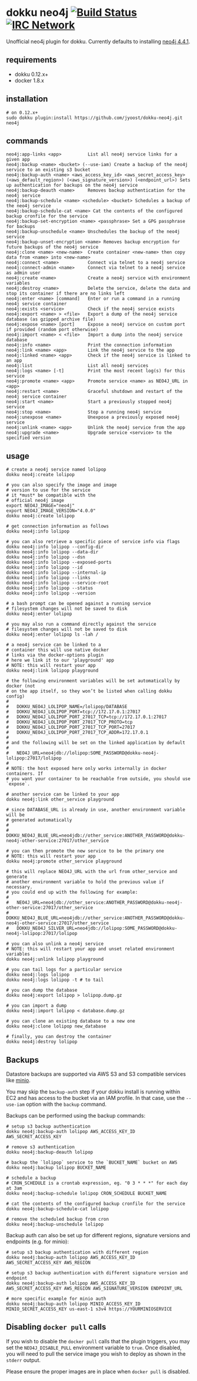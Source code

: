 # dokku neo4j [![Build Status](https://img.shields.io/travis/nampdn/dokku-neo4j.svg?branch=master "Build Status")](https://travis-ci.org/nampdn/dokku-neo4j) [![IRC Network](https://img.shields.io/badge/irc-freenode-blue.svg "IRC Freenode")](https://webchat.freenode.net/?channels=dokku)

Unofficial neo4j plugin for dokku. Currently defaults to installing [neo4j 4.4.1](https://hub.docker.com/_/neo4j/).

## requirements

- dokku 0.12.x+
- docker 1.8.x

## installation

```shell
# on 0.12.x+
sudo dokku plugin:install https://github.com/jyoost/dokku-neo4j.git neo4j
```

## commands

```
neo4j:app-links <app>          List all neo4j service links for a given app
neo4j:backup <name> <bucket> (--use-iam) Create a backup of the neo4j service to an existing s3 bucket
neo4j:backup-auth <name> <aws_access_key_id> <aws_secret_access_key> (<aws_default_region>) (<aws_signature_version>) (<endpoint_url>) Sets up authentication for backups on the neo4j service
neo4j:backup-deauth <name>     Removes backup authentication for the neo4j service
neo4j:backup-schedule <name> <schedule> <bucket> Schedules a backup of the neo4j service
neo4j:backup-schedule-cat <name> Cat the contents of the configured backup cronfile for the service
neo4j:backup-set-encryption <name> <passphrase> Set a GPG passphrase for backups
neo4j:backup-unschedule <name> Unschedules the backup of the neo4j service
neo4j:backup-unset-encryption <name> Removes backup encryption for future backups of the neo4j service
neo4j:clone <name> <new-name>  Create container <new-name> then copy data from <name> into <new-name>
neo4j:connect <name>           Connect via telnet to a neo4j service
neo4j:connect-admin <name>     Connect via telnet to a neo4j service as admin user
neo4j:create <name>            Create a neo4j service with environment variables
neo4j:destroy <name>           Delete the service, delete the data and stop its container if there are no links left
neo4j:enter <name> [command]   Enter or run a command in a running neo4j service container
neo4j:exists <service>         Check if the neo4j service exists
neo4j:export <name> > <file>   Export a dump of the neo4j service database (as gzipped archive file)
neo4j:expose <name> [port]     Expose a neo4j service on custom port if provided (random port otherwise)
neo4j:import <name> < <file>   Import a dump into the neo4j service database
neo4j:info <name>              Print the connection information
neo4j:link <name> <app>        Link the neo4j service to the app
neo4j:linked <name> <app>      Check if the neo4j service is linked to an app
neo4j:list                     List all neo4j services
neo4j:logs <name> [-t]         Print the most recent log(s) for this service
neo4j:promote <name> <app>     Promote service <name> as NEO4J_URL in <app>
neo4j:restart <name>           Graceful shutdown and restart of the neo4j service container
neo4j:start <name>             Start a previously stopped neo4j service
neo4j:stop <name>              Stop a running neo4j service
neo4j:unexpose <name>          Unexpose a previously exposed neo4j service
neo4j:unlink <name> <app>      Unlink the neo4j service from the app
neo4j:upgrade <name>           Upgrade service <service> to the specified version
```

## usage

```shell
# create a neo4j service named lolipop
dokku neo4j:create lolipop

# you can also specify the image and image
# version to use for the service
# it *must* be compatible with the
# official neo4j image
export NEO4J_IMAGE="neo4j"
export NEO4J_IMAGE_VERSION="4.0.0"
dokku neo4j:create lolipop

# get connection information as follows
dokku neo4j:info lolipop

# you can also retrieve a specific piece of service info via flags
dokku neo4j:info lolipop --config-dir
dokku neo4j:info lolipop --data-dir
dokku neo4j:info lolipop --dsn
dokku neo4j:info lolipop --exposed-ports
dokku neo4j:info lolipop --id
dokku neo4j:info lolipop --internal-ip
dokku neo4j:info lolipop --links
dokku neo4j:info lolipop --service-root
dokku neo4j:info lolipop --status
dokku neo4j:info lolipop --version

# a bash prompt can be opened against a running service
# filesystem changes will not be saved to disk
dokku neo4j:enter lolipop

# you may also run a command directly against the service
# filesystem changes will not be saved to disk
dokku neo4j:enter lolipop ls -lah /

# a neo4j service can be linked to a
# container this will use native docker
# links via the docker-options plugin
# here we link it to our 'playground' app
# NOTE: this will restart your app
dokku neo4j:link lolipop playground

# the following environment variables will be set automatically by docker (not
# on the app itself, so they won’t be listed when calling dokku config)
#
#   DOKKU_NEO4J_LOLIPOP_NAME=/lolipop/DATABASE
#   DOKKU_NEO4J_LOLIPOP_PORT=tcp://172.17.0.1:27017
#   DOKKU_NEO4J_LOLIPOP_PORT_27017_TCP=tcp://172.17.0.1:27017
#   DOKKU_NEO4J_LOLIPOP_PORT_27017_TCP_PROTO=tcp
#   DOKKU_NEO4J_LOLIPOP_PORT_27017_TCP_PORT=27017
#   DOKKU_NEO4J_LOLIPOP_PORT_27017_TCP_ADDR=172.17.0.1
#
# and the following will be set on the linked application by default
#
#   NEO4J_URL=neo4jdb://lolipop:SOME_PASSWORD@dokku-neo4j-lolipop:27017/lolipop
#
# NOTE: the host exposed here only works internally in docker containers. If
# you want your container to be reachable from outside, you should use `expose`.

# another service can be linked to your app
dokku neo4j:link other_service playground

# since DATABASE_URL is already in use, another environment variable will be
# generated automatically
#
#   DOKKU_NEO4J_BLUE_URL=neo4jdb://other_service:ANOTHER_PASSWORD@dokku-neo4j-other-service:27017/other_service

# you can then promote the new service to be the primary one
# NOTE: this will restart your app
dokku neo4j:promote other_service playground

# this will replace NEO4J_URL with the url from other_service and generate
# another environment variable to hold the previous value if necessary.
# you could end up with the following for example:
#
#   NEO4J_URL=neo4jdb://other_service:ANOTHER_PASSWORD@dokku-neo4j-other-service:27017/other_service
#   DOKKU_NEO4J_BLUE_URL=neo4jdb://other_service:ANOTHER_PASSWORD@dokku-neo4j-other-service:27017/other_service
#   DOKKU_NEO4J_SILVER_URL=neo4jdb://lolipop:SOME_PASSWORD@dokku-neo4j-lolipop:27017/lolipop

# you can also unlink a neo4j service
# NOTE: this will restart your app and unset related environment variables
dokku neo4j:unlink lolipop playground

# you can tail logs for a particular service
dokku neo4j:logs lolipop
dokku neo4j:logs lolipop -t # to tail

# you can dump the database
dokku neo4j:export lolipop > lolipop.dump.gz

# you can import a dump
dokku neo4j:import lolipop < database.dump.gz

# you can clone an existing database to a new one
dokku neo4j:clone lolipop new_database

# finally, you can destroy the container
dokku neo4j:destroy lolipop
```

## Backups

Datastore backups are supported via AWS S3 and S3 compatible services like [minio](https://github.com/minio/minio).

You may skip the `backup-auth` step if your dokku install is running within EC2
and has access to the bucket via an IAM profile. In that case, use the `--use-iam`
option with the `backup` command.

Backups can be performed using the backup commands:

```
# setup s3 backup authentication
dokku neo4j:backup-auth lolipop AWS_ACCESS_KEY_ID AWS_SECRET_ACCESS_KEY

# remove s3 authentication
dokku neo4j:backup-deauth lolipop

# backup the `lolipop` service to the `BUCKET_NAME` bucket on AWS
dokku neo4j:backup lolipop BUCKET_NAME

# schedule a backup
# CRON_SCHEDULE is a crontab expression, eg. "0 3 * * *" for each day at 3am
dokku neo4j:backup-schedule lolipop CRON_SCHEDULE BUCKET_NAME

# cat the contents of the configured backup cronfile for the service
dokku neo4j:backup-schedule-cat lolipop

# remove the scheduled backup from cron
dokku neo4j:backup-unschedule lolipop
```

Backup auth can also be set up for different regions, signature versions and endpoints (e.g. for minio):

```
# setup s3 backup authentication with different region
dokku neo4j:backup-auth lolipop AWS_ACCESS_KEY_ID AWS_SECRET_ACCESS_KEY AWS_REGION

# setup s3 backup authentication with different signature version and endpoint
dokku neo4j:backup-auth lolipop AWS_ACCESS_KEY_ID AWS_SECRET_ACCESS_KEY AWS_REGION AWS_SIGNATURE_VERSION ENDPOINT_URL

# more specific example for minio auth
dokku neo4j:backup-auth lolipop MINIO_ACCESS_KEY_ID MINIO_SECRET_ACCESS_KEY us-east-1 s3v4 https://YOURMINIOSERVICE
```

## Disabling `docker pull` calls

If you wish to disable the `docker pull` calls that the plugin triggers, you may set the `NEO4J_DISABLE_PULL` environment variable to `true`. Once disabled, you will need to pull the service image you wish to deploy as shown in the `stderr` output.

Please ensure the proper images are in place when `docker pull` is disabled.
